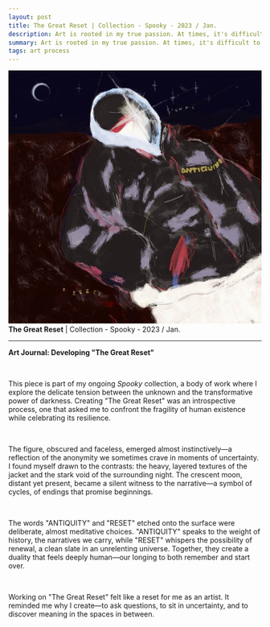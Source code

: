 ```yaml
---
layout: post
title: The Great Reset | Collection - Spooky - 2023 / Jan.
description: Art is rooted in my true passion. At times, it's difficult to articulate, but I’ve found it’s better to let it flow naturally. When I first considered art journaling, I thought it would be challenging to find freedom in my writing. Yet, to my surprise, it came effortlessly—almost as if I’d been waiting for this moment.
summary: Art is rooted in my true passion. At times, it's difficult to articulate, but I’ve found it’s better to let it flow naturally.
tags: art process
--- 
```


![The Great Reset](/assets/img/The%20Great%20Reset.jpg)
**The Great Reset** | Collection - Spooky - 2023 / Jan.

---

**Art Journal: Developing "The Great Reset"**

<br>

This piece is part of my ongoing *Spooky* collection, a body of work where I explore the delicate tension between the unknown and the transformative power of darkness. Creating "The Great Reset" was an introspective process, one that asked me to confront the fragility of human existence while celebrating its resilience.

<br>

The figure, obscured and faceless, emerged almost instinctively—a reflection of the anonymity we sometimes crave in moments of uncertainty. I found myself drawn to the contrasts: the heavy, layered textures of the jacket and the stark void of the surrounding night. The crescent moon, distant yet present, became a silent witness to the narrative—a symbol of cycles, of endings that promise beginnings.

<br>

The words "ANTIQUITY" and "RESET" etched onto the surface were deliberate, almost meditative choices. "ANTIQUITY" speaks to the weight of history, the narratives we carry, while "RESET" whispers the possibility of renewal, a clean slate in an unrelenting universe. Together, they create a duality that feels deeply human—our longing to both remember and start over.

<br>

Working on "The Great Reset" felt like a reset for me as an artist. It reminded me why I create—to ask questions, to sit in uncertainty, and to discover meaning in the spaces in between. 
